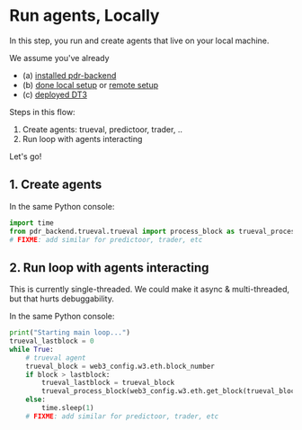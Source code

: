 <!--
Copyright 2023 Ocean Protocol Foundation
SPDX-License-Identifier: Apache-2.0
-->

# Run agents, Locally

In this step, you run and create agents that live on your local machine.

We assume you've already
- (a) [installed pdr-backend](install.md)
- (b) [done local setup](setup-local.md) or [remote setup](setup-remote.md)
- (c) [deployed DT3](deploy-dt3.md)

Steps in this flow:
1. Create agents: trueval, predictoor, trader, ..
2. Run loop with agents interacting

Let's go!

## 1. Create agents

In the same Python console:
```python
import time
from pdr_backend.trueval.trueval import process_block as trueval_process_block
# FIXME: add similar for predictoor, trader, etc
```


## 2. Run loop with agents interacting

This is currently single-threaded. We could make it async & multi-threaded, but that hurts debuggability.

In the same Python console:
```python
print("Starting main loop...")
trueval_lastblock = 0
while True:
    # trueval agent
    trueval_block = web3_config.w3.eth.block_number
    if block > lastblock:
        trueval_lastblock = trueval_block
        trueval_process_block(web3_config.w3.eth.get_block(trueval_block, full_transactions=False))
    else:
        time.sleep(1)
    # FIXME: add similar for predictoor, trader, etc
```

